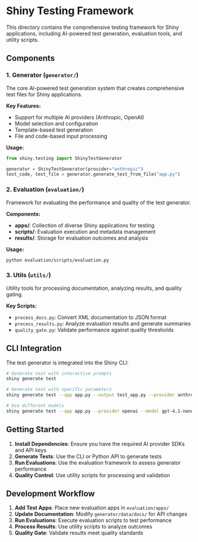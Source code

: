 # Shiny Testing Framework

This directory contains the comprehensive testing framework for Shiny applications, including AI-powered test generation, evaluation tools, and utility scripts.

## Components

### 1. Generator (`generator/`)

The core AI-powered test generation system that creates comprehensive test files for Shiny applications.

**Key Features:**

- Support for multiple AI providers (Anthropic, OpenAI)
- Model selection and configuration
- Template-based test generation
- File and code-based input processing

**Usage:**

```python
from shiny.testing import ShinyTestGenerator

generator = ShinyTestGenerator(provider="anthropic")
test_code, test_file = generator.generate_test_from_file("app.py")
```

### 2. Evaluation (`evaluation/`)

Framework for evaluating the performance and quality of the test generator.

**Components:**

- **apps/**: Collection of diverse Shiny applications for testing
- **scripts/**: Evaluation execution and metadata management
- **results/**: Storage for evaluation outcomes and analysis

**Usage:**

```bash
python evaluation/scripts/evaluation.py
```

### 3. Utils (`utils/`)

Utility tools for processing documentation, analyzing results, and quality gating.

**Key Scripts:**

- `process_docs.py`: Convert XML documentation to JSON format
- `process_results.py`: Analyze evaluation results and generate summaries
- `quality_gate.py`: Validate performance against quality thresholds

## CLI Integration

The test generator is integrated into the Shiny CLI:

```bash
# Generate test with interactive prompts
shiny generate test

# Generate test with specific parameters
shiny generate test --app app.py --output test_app.py --provider anthropic

# Use different models
shiny generate test --app app.py --provider openai --model gpt-4.1-nano
```

## Getting Started

1. **Install Dependencies**: Ensure you have the required AI provider SDKs and API keys
2. **Generate Tests**: Use the CLI or Python API to generate tests
3. **Run Evaluations**: Use the evaluation framework to assess generator performance
4. **Quality Control**: Use utility scripts for processing and validation

## Development Workflow

1. **Add Test Apps**: Place new evaluation apps in `evaluation/apps/`
2. **Update Documentation**: Modify `generator/data/docs/` for API changes
3. **Run Evaluations**: Execute evaluation scripts to test performance
4. **Process Results**: Use utility scripts to analyze outcomes
5. **Quality Gate**: Validate results meet quality standards
